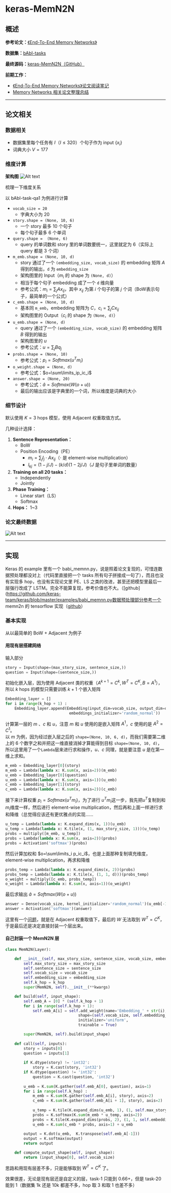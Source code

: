 # keras-MemN2N


## 概述

**参考论文：**[《End-To-End Memory Networks》](https://arxiv.org/abs/1503.08895)

**数据集：**[bAbI-tasks](https://research.fb.com/downloads/babi/)

**最终源码：**[keras-MemN2N（GitHub）](https://github.com/Rocuku/keras-MemN2N)

**前期工作：**

- [《End-To-End Memory Networks》论文阅读笔记](https://rocuku.github.io/End-To-End-Memory-Networks/)
- [Memory Networks 相关论文整理总结](https://rocuku.github.io/memory-networks-summary/)
<!-- more -->
- - -

## 论文相关
### 数据相关
- 数据集里每个任务有 $I$（$I\le 320$）个句子作为 input $\{x_i\}$
- 词典大小 $V=177$

### 维度计算
**架构图**
![Alt text](./1526258584285.png)

梳理一下维度关系

以 bAbI-task-qa1 为例进行计算

- ``vocab_size = 20``
	- 字典大小为 20
- ``story.shape = (None, 10, 6)``
	- 一个 story 最多 10 个句子
	- 每个句子最多 6 个单词
- ``query.shape =  (None, 6)``
	- query 的单词数和 story 里的单词数要统一，这里就定为 6（实际上 query 都是 3 个词）
- ``m_emb.shape = (None, 10, d)``
	- story 通过了一个 ``(embedding_size, vocab_size)`` 的 embedding 矩阵 $A$ 得到的输出，``d`` 为 ``embedding_size``
	- 架构图里的 Input（$m_i$ 的 shape 为 ``(None, d)``）
	- 相当于每个句子 embedding 成了一个 ``d`` 维向量
	- 参考公式：$m_i=\sum_jAx_{ij}$，其中 $x_{ij}$ 为第 $i$ 个句子的第 $j$ 个词（BoW表示句子，最简单的一个公式）
- ``c_emb.shape = (None, 10, d)``
	- 基本同 ``m_emb``，embedding 矩阵为 $C$，$c_i=\sum_jCx_{ij}$
	- 架构图里的 Output（$c_i$ 的 shape 为 ``(None, d)``）
- ``u_emb.shape = (None, d)``
	- query 通过了一个 ``(embedding_size, vocab_size)`` 的 embedding 矩阵 $B$ 得到的输出
	- 架构图里的 $u$
	- 参考公式：$u = \sum_jBq_j$
- ``probs.shape = (None, 10)``
	- 参考公式：$p_i=Softmax(u^Tm_i)$
- ``o_weight.shape = (None, d)``
	- 参考公式：$o=\sum\limits_ip_ic_i$
- ``answer.shape = (None, 20)``
	- 参考公式：$\hat a  = Softmax(W(o+u))$
	- 最后的输出应该是字典里的一个词，所以维度是词典的大小

### 细节设计
默认使用 $K=3$ hops 模型，使用 Adjacent 权重取值方式。

几种设计选择：

1. **Sentence Representation：**
	- BoW
	- Position Encoding（PE） 
		- $m_i = \sum_jl_j\cdot Ax_{ij}$（$\cdot$ 是 element-wise multiplication）
		- $l_{kj}=(1-j/J)-(k/d)(1-2j/J)$（$J$ 是句子里单词的数量）
2. **Training on all 20 tasks：**
	- Independently
	- Jointly
3. **Phase Training：**
	- Linear start（LS）
	- Softmax
4. **Hops：** 1~3


### 论文最终数据
![Alt text](./1526950547629.png)

- - -

## 实现

Keras 的 example 里有一个 babi_memnn.py，说是照着论文复现的，可惜连数据预处理都没对上（代码里直接把一个 tasks 所有句子拼接成一句了），而且也没有实现多 hop，也没有实现论文里 PE、LS 之类的改进，甚至还把模型里最后一层强行改成了 LSTM。完全不能算复现，参考价值也不大。（[github](https://github.com/keras-team/keras/blob/master/examples/babi_memnn.py数据预处理部分参考一个 memn2n 的 tensorflow 实现（[github](https://github.com/domluna/memn2n)）

### 基本实现
从以最简单的 BoW + Adjacent 为例子

#### 用现有层搭建网络

输入部分
```python
story = Input(shape=(max_story_size, sentence_size,))
question = Input(shape=(sentence_size,))
```
初始化嵌入层，因为使用 Adjacent 类的权重（$A^{k+1}=C^k,W^T=C^K,B=A^1$），所以 $k$ hops 的模型只需要训练 $k+1$ 个嵌入矩阵
```python
Embedding_layer = []
for i in range(k_hop + 1) :
    Embedding_layer.append(Embedding(input_dim=vocab_size, output_dim=d, 
					        embeddings_initializer='random_normal'))
```
计算第一层的 $m$ 、$c$ 和 $u$，注意 $m$ 和 $u$ 使用的是嵌入矩阵 $A^1$，$c$ 使用的是 $A^2=C^1$。  
以 $m$ 为例，因为经过嵌入层之后的 ``shape=(None, 10, 6, d)``，而我们需要第二维上的 6 个数字之和并把这一维直接消掉才算能得到目标 ``shape=(None, 10, d)``，所以这里用了一个``Lambda``层来进行求和操作，$u$、$c$ 同理，就是要注意 $u$ 是在第一维上求和。
```python
m_emb = Embedding_layer[0](story)
m_emb = Lambda(lambda x: K.sum(x, axis=2))(m_emb)
u_emb = Embedding_layer[0](question)
u_emb = Lambda(lambda x: K.sum(x, axis=1))(u_emb)
c_emb = Embedding_layer[1](story)
c_emb = Lambda(lambda x: K.sum(x, axis=2))(c_emb)
```
接下来计算权重 $p_i=Softmax(u^Tm_i)$，为了进行 $u^Tm_i$这一步，我先把$u^T$复制到和$m_i$维度一样，然后进行 element-wise multiplication，然后再和上面一样进行求和降维（总觉得应该还有更优雅点的实现……
```python
u_temp = Lambda(lambda x: K.expand_dims(x, 1))(u_emb)
u_temp = Lambda(lambda x: K.tile(x, (1, max_story_size, 1)))(u_temp)
probs = multiply([m_emb, u_temp])
probs = Lambda(lambda x: K.sum(x, axis=2))(probs)
probs = Activation('softmax')(probs)
```
然后计算加权和 $o=\sum\limits_i p_ic_i$，也是上面那种复制填充维度，element-wise multiplication，再求和降维
```python
probs_temp = Lambda(lambda x: K.expand_dims(x, 2))(probs)
probs_temp = Lambda(lambda x: K.tile(x, (1, 1, d)))(probs_temp)
o_weight = multiply([c_emb, probs_temp])
o_weight = Lambda(lambda x: K.sum(x, axis=1))(o_weight)
```
最后求输出 $\hat a  = Softmax(W(o+u))$
```python
answer = Dense(vocab_size, kernel_initializer='random_normal')(u_emb[-1])
answer = Activation('softmax')(answer)
```
这里有一个[问题](https://rocuku.github.io/keras-get-weights/)，就是在 Adjacent 权重取值下，最后的 $W$ 无法取到 $W^T=C^K$，于是最后还是决定直接封装一个层出来。

#### 自己封装一个 MemN2N 层
```python
class MemN2N(Layer):

    def __init__(self, max_story_size, sentence_size, vocab_size, embedding_size, k_hop, **kwargs):
        self.max_story_size = max_story_size
        self.sentence_size = sentence_size
        self.vocab_size = vocab_size
        self.embedding_size = embedding_size
        self.k_hop = k_hop
        super(MemN2N, self).__init__(**kwargs)

    def build(self, input_shape):
        self.emb_A = [0] * (self.k_hop + 1)
        for i in range(self.k_hop + 1):
            self.emb_A[i] = self.add_weight(name='Embedding_' + str(i),
                                shape=(self.vocab_size, self.embedding_size),
                                initializer='uniform',
                                trainable = True)

        super(MemN2N, self).build(input_shape)
        
    def call(self, inputs):
        story = inputs[0]
        question = inputs[1]
        
        if K.dtype(story) != 'int32':
            story = K.cast(story, 'int32')
        if K.dtype(question) != 'int32':
            question = K.cast(question, 'int32')
            
        u_emb = K.sum(K.gather(self.emb_A[0], question), axis=1)
        for i in range(self.k_hop) :
            m_emb = K.sum(K.gather(self.emb_A[i], story), axis=2)
            c_emb = K.sum(K.gather(self.emb_A[i + 1], story), axis=2)
            
            u_temp = K.tile(K.expand_dims(u_emb, 1), (1, self.max_story_size, 1))
            probs = K.softmax(K.sum(m_emb * u_temp, axis=2))
            probs = K.tile(K.expand_dims(probs, 2), (1, 1, self.embedding_size))
            u_emb = K.sum(c_emb * probs, axis=1) + u_emb
 
        output = K.dot(u_emb,  K.transpose(self.emb_A[-1]))
        output = K.softmax(output)
        return output

    def compute_output_shape(self, input_shape):
        return (input_shape[0], self.vocab_size)
```
思路和用现有层差不多，只是能够取到 $W^T=C^K$ 了。

效果很差，无论是现有层还是自定义的层，task-1 只能到 0.66+，但是 task-20 能到 1（数据集 1k 还是 10k 都差不多，hop 取 3 和取 1 也差不多）

